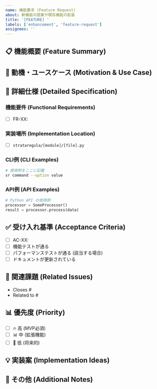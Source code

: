 ```yaml
---
name: 機能要求 (Feature Request)
about: 新機能の提案や既存機能の拡張
title: '[FEATURE] '
labels: ['enhancement', 'feature-request']
assignees: ''
---
```


## 📋 機能概要 (Feature Summary)
<!-- 実装したい機能を簡潔に説明してください -->

## 🎯 動機・ユースケース (Motivation & Use Case)  
<!-- なぜこの機能が必要なのか、どのような場面で使用されるかを説明してください -->

## 📝 詳細仕様 (Detailed Specification)

### 機能要件 (Functional Requirements)
<!-- FR-XX 形式で該当する機能要件を記載 -->
- [ ] FR-XX: 

### 実装場所 (Implementation Location)
<!-- 想定される実装ファイル/モジュール -->
- [ ] `strataregula/[module]/[file].py`

### CLI例 (CLI Examples)
```bash
# 使用例をここに記載
sr command --option value
```

### API例 (API Examples)  
```python
# Python API の使用例
processor = SomeProcessor()
result = processor.process(data)
```

## ✅ 受け入れ基準 (Acceptance Criteria)
<!-- この機能が完成したと判断する基準 -->
- [ ] AC-XX: 
- [ ] 機能テストが通る
- [ ] パフォーマンステストが通る (該当する場合)
- [ ] ドキュメントが更新されている

## 🔗 関連課題 (Related Issues)
<!-- 関連するissueやPRがあれば記載 -->
- Closes #
- Related to #

## 📊 優先度 (Priority)
- [ ] 🔥 高 (MVP必須)
- [ ] 📊 中 (拡張機能)  
- [ ] 🔧 低 (将来的)

## 💡 実装案 (Implementation Ideas)
<!-- 実装についてのアイデアや考慮点があれば記載 -->

## 📝 その他 (Additional Notes)
<!-- その他補足情報 -->